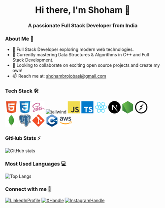 <h1 align="center">Hi there, I'm Shoham 👋</h1>
<h3 align="center">A passionate Full Stack Developer from India</h3>

### About Me 🚀
- 🔭 Full Stack Developer exploring modern web technologies.
- 🌱 Currently mastering Data Structures & Algorithms in C++ and Full Stack Development.
- 👯 Looking to collaborate on exciting open source projects and create my own!
- 📫 Reach me at: shohambrojobasi@gmail.com

### Tech Stack 🛠️
<p align="left">
<!-- Web Fundamentals -->
<img src="https://raw.githubusercontent.com/devicons/devicon/master/icons/html5/html5-original.svg" alt="html5" width="40" height="40"/>
<img src="https://raw.githubusercontent.com/devicons/devicon/master/icons/css3/css3-original.svg" alt="css3" width="40" height="40"/>
<img src="https://raw.githubusercontent.com/devicons/devicon/master/icons/sass/sass-original.svg" alt="sass" width="40" height="40"/>
<img src="https://www.vectorlogo.zone/logos/tailwindcss/tailwindcss-icon.svg" alt="tailwind" width="40" height="40"/>
<img src="https://raw.githubusercontent.com/devicons/devicon/master/icons/javascript/javascript-original.svg" alt="javascript" width="40" height="40"/>
<img src="https://raw.githubusercontent.com/devicons/devicon/master/icons/typescript/typescript-original.svg" alt="typescript" width="40" height="40"/>

<!-- Frontend Frameworks -->
<img src="https://raw.githubusercontent.com/devicons/devicon/master/icons/react/react-original.svg" alt="react" width="40" height="40"/>
<img src="https://raw.githubusercontent.com/devicons/devicon/master/icons/nextjs/nextjs-original.svg" alt="nextjs" width="40" height="40"/>

<!-- Backend & Databases -->
<img src="https://raw.githubusercontent.com/devicons/devicon/master/icons/nodejs/nodejs-original.svg" alt="nodejs" width="40" height="40"/>
<img src="https://raw.githubusercontent.com/devicons/devicon/master/icons/socketio/socketio-original.svg" alt="socketio" width="40" height="40"/>
<img src="https://raw.githubusercontent.com/devicons/devicon/master/icons/mongodb/mongodb-original.svg" alt="mongodb" width="40" height="40"/>
<img src="https://raw.githubusercontent.com/devicons/devicon/master/icons/postgresql/postgresql-original.svg" alt="postgresql" width="40" height="40"/>

<!-- Tools & Others -->
<img src="https://raw.githubusercontent.com/devicons/devicon/master/icons/git/git-original.svg" alt="git" width="40" height="40"/>
<img src="https://raw.githubusercontent.com/devicons/devicon/master/icons/cplusplus/cplusplus-original.svg" alt="cplusplus" width="40" height="40"/>
<img src="https://raw.githubusercontent.com/devicons/devicon/master/icons/amazonwebservices/amazonwebservices-original-wordmark.svg" alt="aws" width="40" height="40"/>
</p>

### GitHub Stats ⚡
![GitHub stats](https://github-readme-stats.vercel.app/api?username=shohambro&show_icons=true&theme=radical)

### Most Used Languages 💻
![Top Langs](https://github-readme-stats.vercel.app/api/top-langs/?username=shohambro&layout=compact&theme=radical&langs_count=8)

### Connect with me 🤝
<p align="left">
<a href="https://www.linkedin.com/in/shoham-brojobasi-9526b6201/" target="blank"><img align="center" src="https://raw.githubusercontent.com/rahuldkjain/github-profile-readme-generator/master/src/images/icons/Social/linked-in-alt.svg" alt="LinkedInProfile" height="30" width="40" /></a>
<a href="https://x.com/shohambro" target="blank"><img align="center" src="https://raw.githubusercontent.com/rahuldkjain/github-profile-readme-generator/master/src/images/icons/Social/twitter.svg" alt="XHandle" height="30" width="40" /></a>
<a href="https://instagram.com/shohambro/" target="blank"><img align="center" src="https://raw.githubusercontent.com/rahuldkjain/github-profile-readme-generator/master/src/images/icons/Social/instagram.svg" alt="InstagramHandle" height="30" width="40" /></a>
</p>
